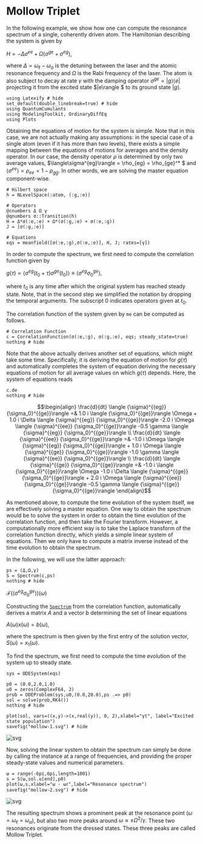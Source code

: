 # Mollow Triplet

In the following example, we show how one can compute the resonance spectrum of a single, coherently driven atom. The Hamiltonian describing the system is given by

$H = -\Delta\sigma^{ee} + \Omega\left(\sigma^{ge} + \sigma^{eg}\right),$

where $\Delta = \omega_\ell - \omega_a$ is the detuning between the laser and the atomic resonance frequency and $\Omega$ is the Rabi frequency of the laser. The atom is also subject to decay at rate $\gamma$ with the damping operator $\sigma^{ge} = |g\rangle \langle e |$ projecting it from the excited state $|e\rangle $ to its ground state $|g\rangle$.


```@example mollow
using Latexify # hide
set_default(double_linebreak=true) # hide
using QuantumCumulants
using ModelingToolkit, OrdinaryDiffEq
using Plots
```

Obtaining the equations of motion for the system is simple. Note that in this case, we are not actually making any assumptions: in the special case of a single atom (even if it has more than two levels), there exists a simple mapping between the equations of motions for averages and the density operator. In our case, the density operator $\rho$ is determined by only two average values, $\langle\sigma^{eg}\rangle = \rho_{eg} = \rho_{ge}^* $ and $\langle \sigma^{ee}\rangle = \rho_{ee} = 1 - \rho_{gg}$. In other words, we are solving the master equation component-wise.


```@example mollow
# Hilbert space
h = NLevelSpace(:atom, (:g,:e))

# Operators
@cnumbers Δ Ω γ
@qnumbers σ::Transition(h)
H = Δ*σ(:e,:e) + Ω*(σ(:g,:e) + σ(:e,:g))
J = [σ(:g,:e)]

# Equations
eqs = meanfield([σ(:e,:g),σ(:e,:e)], H, J; rates=[γ])
```

In order to compute the spectrum, we first need to compute the correlation function given by

$g(\tau) = \langle \sigma^{eg}(t_0+\tau)\sigma^{ge}(t_0)\rangle \equiv \langle \sigma^{eg}\sigma^{ge}_0\rangle,$

where $t_0$ is any time after which the original system has reached steady state. Note, that in the second step we simplified the notation by dropping the temporal arguments. The subscript $0$ indicates operators given at $t_0$.

The correlation function of the system given by `me` can be computed as follows.


```@example mollow
# Correlation Function
c = CorrelationFunction(σ(:e,:g), σ(:g,:e), eqs; steady_state=true)
nothing # hide
```


Note that the above actually derives another set of equations, which might take some time. Specifically, it is deriving the equation of motion for $g(\tau)$ and automatically completes the system of equation deriving the necessary equations of motion for all average values on which $g(\tau)$ depends. Here, the system of equations reads


```@example mollow
c.de
nothing # hide
```

```math
\begin{align}
\frac{d}{dt} \langle {\sigma}^{{eg}}  {\sigma_0}^{{ge}}\rangle  =& 1.0 i \langle {\sigma_0}^{{ge}}\rangle  \Omega + 1.0 i \Delta \langle {\sigma}^{{eg}}  {\sigma_0}^{{ge}}\rangle  -2.0 i \Omega \langle {\sigma}^{{ee}}  {\sigma_0}^{{ge}}\rangle  -0.5 \gamma \langle {\sigma}^{{eg}}  {\sigma_0}^{{ge}}\rangle  \\
\frac{d}{dt} \langle {\sigma}^{{ee}}  {\sigma_0}^{{ge}}\rangle  =& -1.0 i \Omega \langle {\sigma}^{{eg}}  {\sigma_0}^{{ge}}\rangle  + 1.0 i \Omega \langle {\sigma}^{{ge}}  {\sigma_0}^{{ge}}\rangle  -1.0 \gamma \langle {\sigma}^{{ee}}  {\sigma_0}^{{ge}}\rangle  \\
\frac{d}{dt} \langle {\sigma}^{{ge}}  {\sigma_0}^{{ge}}\rangle  =& -1.0 i \langle {\sigma_0}^{{ge}}\rangle  \Omega -1.0 i \Delta \langle {\sigma}^{{ge}}  {\sigma_0}^{{ge}}\rangle  + 2.0 i \Omega \langle {\sigma}^{{ee}}  {\sigma_0}^{{ge}}\rangle  -0.5 \gamma \langle {\sigma}^{{ge}}  {\sigma_0}^{{ge}}\rangle
\end{align}
```



As mentioned above, to compute the time evolution of the system itself, we are effectively solving a master equation. One way to obtain the spectrum would be to solve the system in order to obtain the time evolution of the correlation function, and then take the Fourier transform. However, a computationally more efficient way is to take the Laplace transform of the correlation function directly, which yields a simple linear system of equations. Then we only have to compute a matrix inverse instead of the time evolution to obtain the spectrum.

In the following, we will use the latter approach:


```@example mollow
ps = (Δ,Ω,γ)
S = Spectrum(c,ps)
nothing # hide
```

$\mathcal{F}(\langle {σ}^{{eg}}  {σ_0}^{{ge}}\rangle )(\omega)$

Constructing the [`Spectrum`](@ref) from the correlation function, automatically derives a matrix $A$ and a vector $b$ determining the set of linear equations

$A(\omega)x(\omega) = b(\omega),$

where the spectrum is then given by the first entry of the solution vector, $S(\omega)=x_1(\omega)$.

To find the spectrum, we first need to compute the time evolution of the system up to steady state.


```@example mollow
sys = ODESystem(eqs)

p0 = (0.0,2.0,1.0)
u0 = zeros(ComplexF64, 2)
prob = ODEProblem(sys,u0,(0.0,20.0),ps .=> p0)
sol = solve(prob,RK4())
nothing # hide
```


```@example mollow
plot(sol, vars=((x,y)->(x,real(y)), 0, 2),xlabel="γt", label="Excited state population")
savefig("mollow-1.svg") # hide
```




![svg](mollow-1.svg)



Now, solving the linear system to obtain the spectrum can simply be done by calling the instance at a range of frequencies, and providing the proper steady-state values and numerical parameters.


```@example mollow
ω = range(-6pi,6pi,length=1001)
s = S(ω,sol.u[end],p0)
plot(ω,s,xlabel="ω - ωℓ",label="Resonance spectrum")
savefig("mollow-2.svg") # hide
```




![svg](mollow-2.svg)



The resulting spectrum shows a prominent peak at the resonance point ($\omega=\omega_\ell=\omega_a$), but also two more peaks around $\omega \approx \pm \Omega^2/\gamma$. These two resonances originate from the dressed states. These three peaks are called Mollow Triplet.
